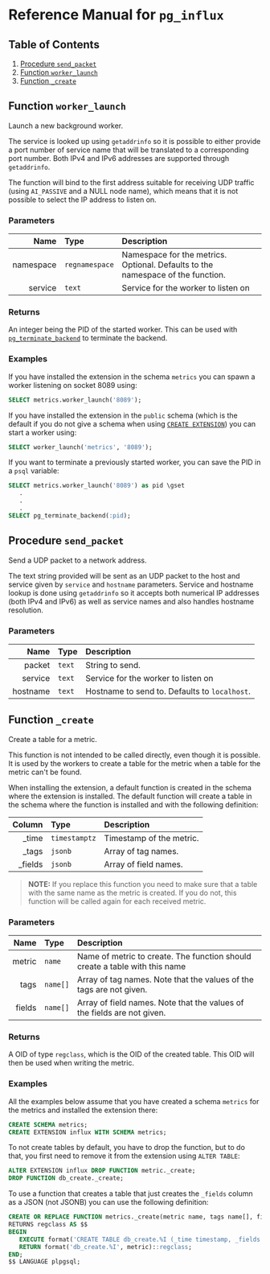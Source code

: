 # Reference Manual for `pg_influx`

## Table of Contents

1. [Procedure `send_packet`](#procedure-send_packet)
2. [Function `worker_launch`](#function-worker_launch)
3. [Function `_create`](#function-_create)

## Function `worker_launch`

Launch a new background worker.

The service is looked up using `getaddrinfo` so it is possible to
either provide a port number of service name that will be translated
to a corresponding port number. Both IPv4 and IPv6 addresses are
supported through `getaddrinfo`.

The function will bind to the first address suitable for receiving UDP
traffic (using `AI_PASSIVE` and a NULL node name), which means that it
is not possible to select the IP address to listen on.

### Parameters

|      Name | Type           | Description                                                                     |
|----------:|:---------------|:--------------------------------------------------------------------------------|
| namespace | `regnamespace` | Namespace for the metrics. Optional. Defaults to the namespace of the function. |
|   service | `text`         | Service for the worker to listen on                                             |

### Returns

An integer being the PID of the started worker. This can be used with
[`pg_terminate_backend`][1] to terminate the backend.

[1]: https://www.postgresql.org/docs/current/functions-admin.html#FUNCTIONS-ADMIN-SIGNAL-TABLE

### Examples

If you have installed the extension in the schema `metrics` you can
spawn a worker listening on socket 8089 using:

```sql
SELECT metrics.worker_launch('8089');
```

If you have installed the extension in the `public` schema (which is
the default if you do not give a schema when using [`CREATE
EXTENSION`]()) you can start a worker using:

```sql
SELECT worker_launch('metrics', '8089');
```

If you want to terminate a previously started worker, you can save the
PID in a `psql` variable:

```sql
SELECT metrics.worker_launch('8089') as pid \gset
   .
   .
   .
SELECT pg_terminate_backend(:pid);
```

## Procedure `send_packet`

Send a UDP packet to a network address.

The text string provided will be sent as an UDP packet to the host and
service given by `service` and `hostname` parameters. Service and
hostname lookup is done using `getaddrinfo` so it accepts both
numerical IP addresses (both IPv4 and IPv6) as well as service names
and also handles hostname resolution.

### Parameters

|     Name | Type   | Description                                   |
|---------:|:-------|:----------------------------------------------|
|   packet | `text` | String to send.                               |
|  service | `text` | Service for the worker to listen on           |
| hostname | `text` | Hostname to send to. Defaults to `localhost`. |

## Function `_create`

Create a table for a metric.

This function is not intended to be called directly, even though it is
possible. It is used by the workers to create a table for the metric
when a table for the metric can't be found.

When installing the extension, a default function is created in the
schema where the extension is installed. The default function will
create a table in the schema where the function is installed and with
the following definition:

|  Column | Type          | Description              |
|--------:|:--------------|:-------------------------|
|   _time | `timestamptz` | Timestamp of the metric. |
|   _tags | `jsonb`       | Array of tag names.      |
| _fields | `jsonb`       | Array of field names.    |

> **NOTE:** If you replace this function you need to make sure that a
> table with the same name as the metric is created. If you do not,
> this function will be called again for each received metric.

### Parameters

|   Name | Type     | Description                                                                 |
|-------:|:---------|:----------------------------------------------------------------------------|
| metric | `name`   | Name of metric to create. The function should create a table with this name |
|   tags | `name[]` | Array of tag names. Note that the values of the tags are not given.         |
| fields | `name[]` | Array of field names. Note that the values of the fields are not given.     |

### Returns

A OID of type `regclass`, which is the OID of the created table. This
OID will then be used when writing the metric.

### Examples

All the examples below assume that you have created a schema `metrics`
for the metrics and installed the extension there:

```sql
CREATE SCHEMA metrics;
CREATE EXTENSION influx WITH SCHEMA metrics;
```

To not create tables by default, you have to drop the function, but to
do that, you first need to remove it from the extension using `ALTER
TABLE`:

```sql
ALTER EXTENSION influx DROP FUNCTION metric._create;
DROP FUNCTION db_create._create;
```

To use a function that creates a table that just creates the `_fields`
column as a JSON (not JSONB) you can use the following definition:

```sql
CREATE OR REPLACE FUNCTION metrics._create(metric name, tags name[], fields name[])
RETURNS regclass AS $$
BEGIN
   EXECUTE format('CREATE TABLE db_create.%I (_time timestamp, _fields json)', metric);
   RETURN format('db_create.%I', metric)::regclass;
END;
$$ LANGUAGE plpgsql;
```
